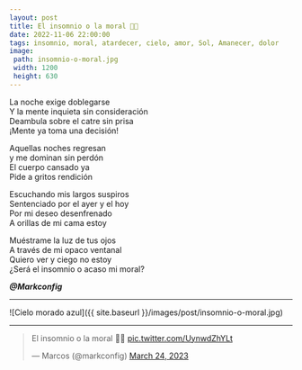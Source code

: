 ```yaml
---
layout: post
title: El insomnio o la moral 🌃✨
date: 2022-11-06 22:00:00
tags: insomnio, moral, atardecer, cielo, amor, Sol, Amanecer, dolor
image:
 path: insomnio-o-moral.jpg
 width: 1200
 height: 630
---
```


La noche exige doblegarse  
Y la mente inquieta sin consideración  
Deambula sobre el catre sin prisa  
¡Mente ya toma una decisión!  

Aquellas noches regresan  
y me dominan sin perdón  
El cuerpo cansado ya  
Pide a gritos rendición  

Escuchando mis largos suspiros  
Sentenciado por el ayer y el hoy  
Por mi deseo desenfrenado  
A orillas de mi cama estoy  

Muéstrame la luz de tus ojos  
A través de mi opaco ventanal  
Quiero ver y ciego no estoy  
¿Será el insomnio o acaso mi moral?  

***@Markconfig***

***
![Cielo morado azul]({{ site.baseurl }}/images/post/insomnio-o-moral.jpg)
***

<blockquote class="twitter-tweet" data-theme="light"><p lang="es" dir="ltr">El insomnio o la moral 🌃✨ <a href="https://t.co/UynwdZhYLt">pic.twitter.com/UynwdZhYLt</a></p>&mdash; Marcos (@markconfig) <a href="https://twitter.com/markconfig/status/1639145909308063744?ref_src=twsrc%5Etfw">March 24, 2023</a></blockquote> <script async src="https://platform.twitter.com/widgets.js" charset="utf-8"></script>
